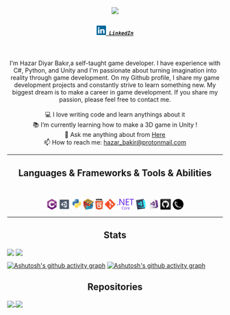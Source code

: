 <h1 align="center">
  <a href="https://git.io/typing-svg">
    <img src="https://readme-typing-svg.herokuapp.com/?lines=Hello,+There!+👋;This+is+Hazar+Bakır....;Nice+to+meet+you!&center=true&size=30">
  </a>
</h1>

<h5 align="center">
  <code><a href="https://www.linkedin.com/in/hazar-bak%C4%B1r-067a9a220/" title="LinkedIn Profile"><img width="22" src="images/linkedin.svg"> LinkedIn</a></code>
</h5>
<br>
<p align="center">
I'm Hazar Diyar Bakır,a self-taught game developer. I have experience with C#, Python, and Unity and I'm passionate about turning imagination into reality through game development. On my Github profile, I share my game development projects and constantly strive to learn something new. My biggest dream is to make a career in game development. If you share my passion, please feel free to contact me.
  <br>
  <br>
  💻 I love writing code and learn anythings about it
  <br>
  📚 I’m currently learning how to make a 3D game in Unity !
  <br>
  💬 Ask me anything about from <a href="https://github.com/HazarBakir/HazarBakir/issues" title="Issues">Here</a>
  <br>
  📫 How to reach me: <a href="mailto: hazar_bakir@protonmail.com">hazar_bakir@protonmail.com</a>
</p>

<hr>
<h2 align="center">Languages & Frameworks & Tools & Abilities</h2>
<br>
<p align="center">
  <code><img title="C#" height="25" src="images/cSharp.svg"></code>
  <code><img title="Unity" height="25" src="images/unity3d.svg"></code>
  <code><img title="Python" height="25" src="images/python-original.svg"></code>  
  <code><img title="Problem Solving" height="25" src="images/problemSolving.png"></code>
  <code><img title="HTML5" height="25" src="images/html5.svg"></code>
  <code><img title="Git" height="25" src="images/git-original.svg"></code>
  <code><img title=".NetCore" height="25" src="images/dotnetcore.svg"></code>
  <code><img title="Visual Studio Code" height="25" src="images/vscode.png"></code>
  <code><img title="Microsoft Visual Studio" height="25" src="images/visualstudio.png"></code>
  <code><img title="GitHub" height="25" src="images/github.svg"></code>
  <code><img title="Flask" height="25" src="images/flask.png"></code>
</p>
<hr>

<h2 align="center">Stats</h2>


<a align="center">
  <img align="center" src="https://github-readme-stats.vercel.app/api/top-langs/?username=HazarBakir&layout=donut-vertical&theme=transparent" />
</a>

<a align="center">
  <img align="center" src="https://github-readme-stats.vercel.app/api?username=HazarBakir&show_icons=true&theme=transparent" />
</a>

 


 
 
  [![Ashutosh's github activity graph](https://github-readme-activity-graph.vercel.app/graph?username=HazarBakir&bg_color=dfffef&color=a40000&line=000000&point=a80000&area=true&hide_border=true&theme=transparent)](https://github.com/ashutosh00710/github-readme-activity-graph)              [![Ashutosh's github activity graph](https://github-readme-activity-graph.vercel.app/graph?username=HazarBakir&bg_color=dfffef&color=a40000&line=000000&point=a80000&area=true&hide_border=true&theme=transparent)](https://github.com/ashutosh00710/github-readme-activity-graph)







<h2 align="center">Repositories</h2>
<a href="https://github.com/HazarBakir/DontStop">
  <img align="center" src="https://github-readme-stats.vercel.app/api/pin/?username=HazarBakir&repo=DontStop&theme=transparent" />
</a>
<a>
</a>


<a href="https://github.com/HazarBakir/FlappyBird">
  <img align="center" src="https://github-readme-stats.vercel.app/api/pin/?username=HazarBakir&repo=FlappyBird&theme=transparent" />
</a>
